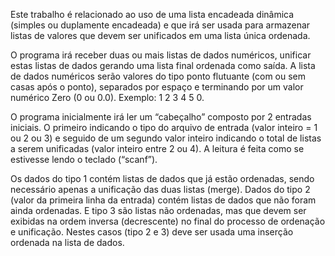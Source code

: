 <p>
  Este trabalho é relacionado ao uso de uma lista encadeada dinâmica (simples ou duplamente
encadeada) e que irá ser usada para armazenar listas de valores que devem ser unificados em
uma lista única ordenada.
</p>

<p>
  O programa irá receber duas ou mais listas de dados numéricos, unificar estas listas de dados
gerando uma lista final ordenada como saída. A lista de dados numéricos serão valores do tipo
ponto flutuante (com ou sem casas após o ponto), separados por espaço e terminando por um
valor numérico Zero (0 ou 0.0). Exemplo: 1 2 3 4 5 0.
  </p>

<p>
  O programa inicialmente irá ler um “cabeçalho” composto por 2 entradas iniciais. O primeiro
indicando o tipo do arquivo de entrada (valor inteiro = 1 ou 2 ou 3) e seguido de um segundo
valor inteiro indicando o total de listas a serem unificadas (valor inteiro entre 2 ou 4). A leitura
é feita como se estivesse lendo o teclado (“scanf”).
  </p>

<p>
  Os dados do tipo 1 contém listas de dados que já estão ordenadas, sendo necessário apenas a unificação das
duas listas (merge). Dados do tipo 2 (valor da primeira linha da entrada) contém listas de dados
que não foram ainda ordenadas. E tipo 3 são listas não ordenadas, mas que devem ser exibidas
na ordem inversa (decrescente) no final do processo de ordenação e unificação. Nestes casos
(tipo 2 e 3) deve ser usada uma inserção ordenada na lista de dados.
  </p>
